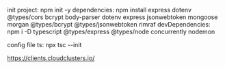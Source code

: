 init project: npm init -y
dependencies:
npm install express dotenv @types/cors bcrypt body-parser dotenv express jsonwebtoken mongoose morgan @types/bcrypt @types/jsonwebtoken rimraf
devDependencies:
npm i -D typescript @types/express @types/node concurrently nodemon

config file ts: npx tsc --init

https://clients.cloudclusters.io/
